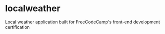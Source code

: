 # localweather
Local weather application built for FreeCodeCamp's front-end development certification
